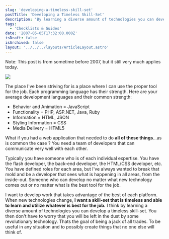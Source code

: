 ```yaml
---
slug: 'developing-a-timeless-skill-set'
postTitle: 'Developing a Timeless Skill-Set'
description: 'By learning a diverse amount of technologies you can develop a timeless skill-set.'
tags:
  - 'Checklists & Guides'
date: '2007-05-05T17:32:00.000Z'
isDraft: false
isArchived: false
layout: '../../../layouts/ArticleLayout.astro'
---
```


Note: This post is from sometime before 2007, but it still very much applies today.

![](../2007-05-05-developing-a-timeless-skill-set/timeless.jpg)

The place I've been striving for is a place where I can use the proper tool for the job. Each programming language has their strength. Here are your average development languages and their common strength:

- Behavior and Animation = JavaScript
- Functionality = PHP, ASP.NET, Java, Ruby
- Information = HTML, JSON
- Styling Information = CSS
- Media Delivery = HTML5

What if you had a web application that needed to do **all of these things**...as is common the case ? You need a team of developers that can communicate very well with each other.

Typically you have someone who is of each individual expertise. You have the flash developer, the back-end developer, the HTML/CSS developer, etc. You have defined roles for each area, but I've always wanted to break that mold and be a developer that sees what is happening in all areas, from the inside-out. Someone who can develop no matter what new technology comes out or no matter what is the best tool for the job.

I want to develop work that takes advantage of the best of each platform. When new technologies change, **I want a skill-set that is timeless and able to learn and utilize whatever is best for the job.** I think by learning a diverse amount of technologies you can develop a timeless skill-set. You then don't have to worry that you will be left in the dust by some revolutionary technology. Thats the goal of being a jack of all trades. To be useful in any situation and to possibly create things that no one else will think of.
